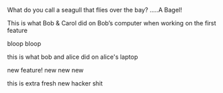 
What do you call a seagull that flies over the bay?
.....A Bagel!

This is what Bob & Carol did on Bob’s computer when working on the first feature

bloop bloop 

this is what bob and alice did on alice's laptop

new feature! new new new 

this is extra fresh new hacker shit 

